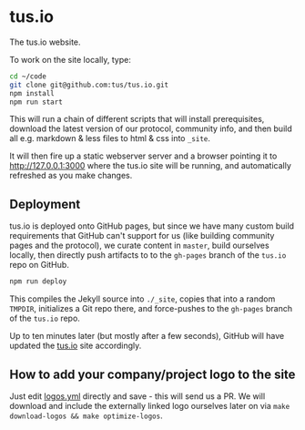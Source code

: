 # tus.io

The tus.io website.

To work on the site locally, type:

```bash
cd ~/code
git clone git@github.com:tus/tus.io.git
npm install
npm run start
```

This will run a chain of different scripts that will 
install prerequisites, download the latest version of our protocol, community 
info, and then build all e.g. markdown & less files to html & css into `_site`.

It will then fire up a static webserver server and a browser pointing it to
http://127.0.0.1:3000 where the tus.io site will be running, and automatically refreshed
as you make changes.

## Deployment

tus.io is deployed onto GitHub pages, but since we have many custom build requirements that
GitHub can't support for us (like building community pages and the protocol), 
we curate content in `master`, build ourselves locally, then 
directly push artifacts to to the `gh-pages` branch of the `tus.io` repo on GitHub.

```bash
npm run deploy
```

This compiles the Jekyll source into `./_site`, copies that into a random `TMPDIR`,
initializes a Git repo there, and force-pushes to the `gh-pages` branch of the `tus.io` repo.

Up to ten minutes later (but mostly after a few seconds), GitHub will have updated the [tus.io](http://tus.io) site accordingly.

## How to add your company/project logo to the site

Just edit [logos.yml](https://github.com/tus/tus.io/edit/master/_data/logos.yml) directly and
save - this will send us a PR. We will download and include the externally linked logo ourselves
later on via `make download-logos && make optimize-logos`.

